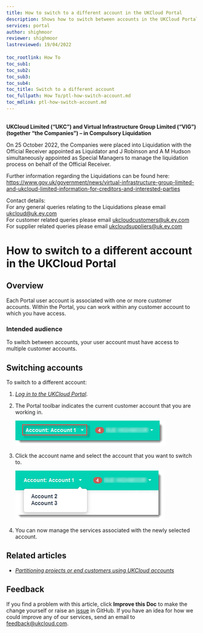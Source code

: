 ```yaml
---
title: How to switch to a different account in the UKCloud Portal
description: Shows how to switch between accounts in the UKCloud Portal
services: portal
author: shighmoor
reviewer: shighmoor
lastreviewed: 19/04/2022

toc_rootlink: How To
toc_sub1: 
toc_sub2:
toc_sub3:
toc_sub4:
toc_title: Switch to a different account
toc_fullpath: How To/ptl-how-switch-account.md
toc_mdlink: ptl-how-switch-account.md
---
```


<br>**UKCloud Limited (“UKC”) and Virtual Infrastructure Group Limited (“VIG”) (together “the Companies”) – in Compulsory Liquidation**

On 25 October 2022, the Companies were placed into Liquidation with the Official Receiver appointed as Liquidator and J Robinson and A M Hudson simultaneously appointed as Special Managers to manage the liquidation process on behalf of the Official Receiver.

Further information regarding the Liquidations can be found here: <https://www.gov.uk/government/news/virtual-infrastructure-group-limited-and-ukcloud-limited-information-for-creditors-and-interested-parties>

Contact details:<br>
For any general queries relating to the Liquidations please email <ukcloud@uk.ey.com><br>
For customer related queries please email <ukcloudcustomers@uk.ey.com><br>
For supplier related queries please email <ukcloudsuppliers@uk.ey.com>

# How to switch to a different account in the UKCloud Portal

## Overview

Each Portal user account is associated with one or more customer accounts. Within the Portal, you can work within any customer account to which you have access.

### Intended audience

To switch between accounts, your user account must have access to multiple customer accounts.

## Switching accounts

To switch to a different account:

1. [*Log in to the UKCloud Portal*](ptl-gs.md#logging-in-to-the-ukcloud-portal).

2. The Portal toolbar indicates the current customer account that you are working in.

   ![Current customer account](images/ptl-mnu-customer-account-current.png)

3. Click the account name and select the account that you want to switch to.

   ![Account menu](images/ptl-mnu-customer-account.png)

4. You can now manage the services associated with the newly selected account.

## Related articles

- [*Partitioning projects or end customers using UKCloud accounts*](ptl-ref-multiple-accounts.md)

## Feedback

If you find a problem with this article, click **Improve this Doc** to make the change yourself or raise an [issue](https://github.com/UKCloud/documentation/issues) in GitHub. If you have an idea for how we could improve any of our services, send an email to <feedback@ukcloud.com>.
